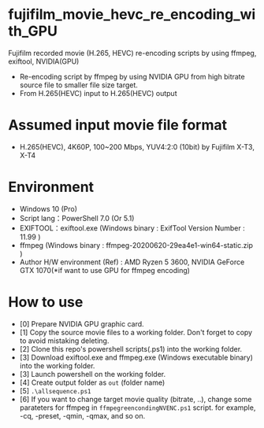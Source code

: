 # fujifilm_movie_hevc_re_encoding_with_GPU
Fujifilm recorded movie (H.265, HEVC)  re-encoding scripts by using ffmpeg, exiftool, NVIDIA(GPU)
* Re-encoding script by ffmpeg by using NVIDIA GPU from high bitrate source file to smaller file size target.
* From H.265(HEVC) input to H.265(HEVC) output

# Assumed input movie file format

* H.265(HEVC), 4K60P, 100~200 Mbps, YUV4:2:0 (10bit) by Fujifilm X-T3, X-T4

# Environment
* Windows 10 (Pro)
* Script lang：PowerShell 7.0 (Or 5.1)
* EXIFTOOL：exiftool.exe (Windows binary : ExifTool Version Number : 11.99 )
* ffmpeg (Windows binary : ffmpeg-20200620-29ea4e1-win64-static.zip )
* Author H/W environment (Ref) : AMD Ryzen 5 3600, NVIDIA GeForce GTX 1070(*if want to use GPU for ffmpeg encoding)

# How to use
* [0] Prepare NVIDIA GPU graphic card.
* [1] Copy the source movie files to a working folder. Don't forget to copy to avoid mistaking deleting.
* [2] Clone this repo's powershell scripts(.ps1) into the working folder.
* [3] Download exiftool.exe and ffmpeg.exe (Windows executable binary) into the working folder.
* [3] Launch powershell on the working folder.
* [4] Create output folder as `out` (folder name)
* [5] `.\allsequence.ps1`
* [6] If you want to change target movie quality (bitrate, ..), change some parateters for ffmpeg in `ffmpegreencondingNVENC.ps1` script. for example, -cq, -preset, -qmin, -qmax, and so on.
